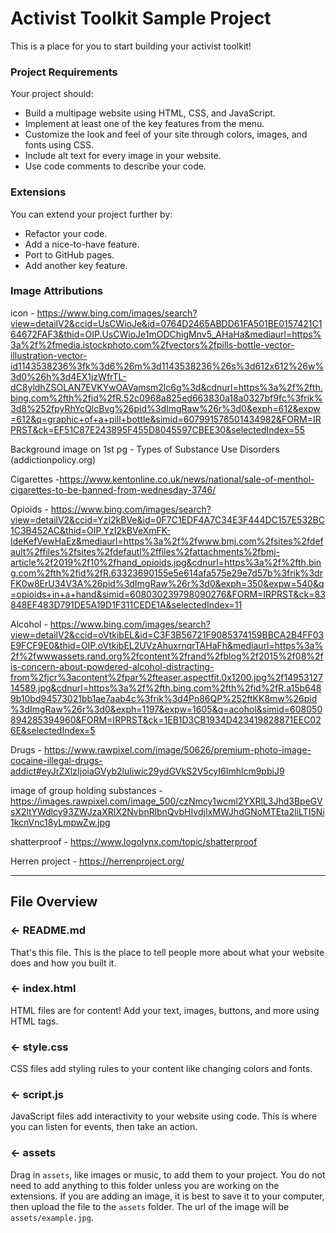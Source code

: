 # Activist Toolkit Sample Project

This is a place for you to start building your activist toolkit!


### Project Requirements
Your project should:
- Build a multipage website using HTML, CSS, and JavaScript.
- Implement at least one of the key features from the menu. 
- Customize the look and feel of your site through colors, images, and fonts using CSS.
- Include alt text for every image in your website.
- Use code comments to describe your code.


### Extensions
You can extend your project further by:
- Refactor your code.
- Add a nice-to-have feature.
- Port to GitHub pages.
- Add another key feature.


### Image Attributions
icon - https://www.bing.com/images/search?view=detailV2&ccid=UsCWioJe&id=0764D2465ABDD61FA501BE0157421C164672FAF3&thid=OIP.UsCWioJe1mODChigMnv5_AHaHa&mediaurl=https%3a%2f%2fmedia.istockphoto.com%2fvectors%2fpills-bottle-vector-illustration-vector-id1143538236%3fk%3d6%26m%3d1143538236%26s%3d612x612%26w%3d0%26h%3d4EX1jzWfrTL-dC8yldhZSOLAN7EVKYwOAVamsm2lc6g%3d&cdnurl=https%3a%2f%2fth.bing.com%2fth%2fid%2fR.52c0968a825ed663830a18a0327bf9fc%3frik%3d8%252fpyRhYcQlcBvg%26pid%3dImgRaw%26r%3d0&exph=612&expw=612&q=graphic+of+a+pill+bottle&simid=607991576501434982&FORM=IRPRST&ck=EF51C87E243895F455D8045597CBEE30&selectedIndex=55

Background image on 1st pg - Types of Substance Use Disorders (addictionpolicy.org)

Cigarettes -https://www.kentonline.co.uk/news/national/sale-of-menthol-cigarettes-to-be-banned-from-wednesday-3746/

Opioids - https://www.bing.com/images/search?view=detailV2&ccid=YzI2kBVe&id=0F7C1EDF4A7C34E3F444DC157E532BC1C3B452AC&thid=OIP.YzI2kBVeXmFK-ldeKefVewHaEz&mediaurl=https%3a%2f%2fwww.bmj.com%2fsites%2fdefault%2ffiles%2fsites%2fdefautl%2ffiles%2fattachments%2fbmj-article%2f2019%2f10%2fhand_opioids.jpg&cdnurl=https%3a%2f%2fth.bing.com%2fth%2fid%2fR.63323690155e5e614afa575e29e7d57b%3frik%3drFK0w8ErU34V3A%26pid%3dImgRaw%26r%3d0&exph=350&expw=540&q=opioids+in+a+hand&simid=608030239798090276&FORM=IRPRST&ck=83848EF483D791DE5A19D1F311CEDE1A&selectedIndex=11

Alcohol - https://www.bing.com/images/search?view=detailV2&ccid=oVtkibEL&id=C3F3B56721F9085374159BBCA2B4FF03E9FCF9E0&thid=OIP.oVtkibEL2UVzAhuxrnqrTAHaFh&mediaurl=https%3a%2f%2fwwwassets.rand.org%2fcontent%2frand%2fblog%2f2015%2f08%2fis-concern-about-powdered-alcohol-distracting-from%2fjcr%3acontent%2fpar%2fteaser.aspectfit.0x1200.jpg%2f1495312714589.jpg&cdnurl=https%3a%2f%2fth.bing.com%2fth%2fid%2fR.a15b6489b10bd94573021bb1ae7aab4c%3frik%3d4Pn86QP%252ftKK8mw%26pid%3dImgRaw%26r%3d0&exph=1197&expw=1605&q=acohol&simid=608050894285394960&FORM=IRPRST&ck=1EB1D3CB1934D423419828871EEC026E&selectedIndex=5

Drugs - https://www.rawpixel.com/image/50626/premium-photo-image-cocaine-illegal-drugs-addict#eyJrZXlzIjoiaGVyb2luIiwic29ydGVkS2V5cyI6Imhlcm9pbiJ9

image of group holding substances - https://images.rawpixel.com/image_500/czNmcy1wcml2YXRlL3Jhd3BpeGVsX2ltYWdlcy93ZWJzaXRlX2NvbnRlbnQvbHIvdjIxMWJhdGNoMTEta2liLTI5Ni1kcnVnc18yLmpwZw.jpg

shatterproof - https://www.logolynx.com/topic/shatterproof

Herren project - https://herrenproject.org/


---

## File Overview

### ← README.md

That's this file. This is the place to tell people more about what your website does and how you built it. 

### ← index.html

HTML files are for content! Add your text, images, buttons, and more using HTML tags.

### ← style.css

CSS files add styling rules to your content like changing colors and fonts. 

### ← script.js

JavaScript files add interactivity to your website using code. This is where you can listen for events, then take an action.

### ← assets

Drag in `assets`, like images or music, to add them to your project. You do not need to add anything to this folder unless you are working on the extensions. If you are adding an image, it is best to save it to your computer, then upload the file to the `assets` folder. The url of the image will be `assets/example.jpg`.


